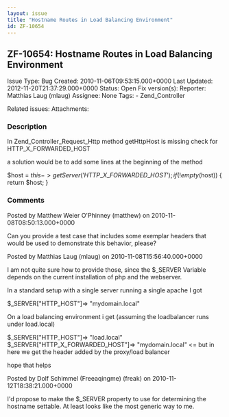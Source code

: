 ```yaml
---
layout: issue
title: "Hostname Routes in Load Balancing Environment"
id: ZF-10654
---
```


ZF-10654: Hostname Routes in Load Balancing Environment
-------------------------------------------------------

 Issue Type: Bug Created: 2010-11-06T09:53:15.000+0000 Last Updated: 2012-11-20T21:37:29.000+0000 Status: Open Fix version(s): 
 Reporter:  Matthias Laug (mlaug)  Assignee:  None  Tags: - Zend\_Controller
 
 Related issues: 
 Attachments: 
### Description

In Zend\_Controller\_Request\_Http method getHttpHost is missing check for HTTP\_X\_FORWARDED\_HOST

a solution would be to add some lines at the beginning of the method

$host = $this->getServer('HTTP\_X\_FORWARDED\_HOST'); if (!empty($host)) { return $host; }

 

 

### Comments

Posted by Matthew Weier O'Phinney (matthew) on 2010-11-08T08:50:13.000+0000

Can you provide a test case that includes some exemplar headers that would be used to demonstrate this behavior, please?

 

 

Posted by Matthias Laug (mlaug) on 2010-11-08T15:56:40.000+0000

I am not quite sure how to provide those, since the $\_SERVER Variable depends on the current installation of php and the webserver.

In a standard setup with a single server running a single apache I got

$\_SERVER["HTTP\_HOST"]=> "mydomain.local"

On a load balancing environment i get (assuming the loadbalancer runs under load.local)

$\_SERVER["HTTP\_HOST"]=> "load.local" $\_SERVER["HTTP\_X\_FORWARDED\_HOST"]=> "mydomain.local" <= but in here we get the header added by the proxy/load balancer

hope that helps

 

 

Posted by Dolf Schimmel (Freeaqingme) (freak) on 2010-11-12T18:38:21.000+0000

I'd propose to make the $\_SERVER property to use for determining the hostname settable. At least looks like the most generic way to me.

 

 